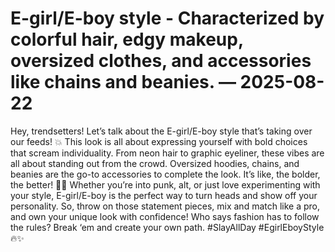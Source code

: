 # E-girl/E-boy style - Characterized by colorful hair, edgy makeup, oversized clothes, and accessories like chains and beanies. — 2025-08-22

Hey, trendsetters! Let’s talk about the E-girl/E-boy style that’s taking over our feeds! 💥 This look is all about expressing yourself with bold choices that scream individuality. From neon hair to graphic eyeliner, these vibes are all about standing out from the crowd. Oversized hoodies, chains, and beanies are the go-to accessories to complete the look. It’s like, the bolder, the better! 🌈💀 Whether you’re into punk, alt, or just love experimenting with your style, E-girl/E-boy is the perfect way to turn heads and show off your personality. So, throw on those statement pieces, mix and match like a pro, and own your unique look with confidence! Who says fashion has to follow the rules? Break ‘em and create your own path. #SlayAllDay #EgirlEboyStyle 🔥✨